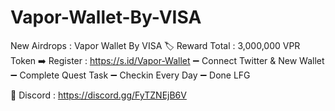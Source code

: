 # Vapor-Wallet-By-VISA
New Airdrops : Vapor Wallet By VISA
🏷 Reward Total : 3,000,000 VPR Token 
➡️ Register : https://s.id/Vapor-Wallet
➖️ Connect Twitter & New Wallet
➖️ Complete Quest Task
➖️ Checkin Every Day
➖️ Done LFG

📌 Discord : https://discord.gg/FyTZNEjB6V
